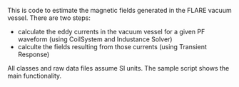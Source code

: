 This is code to estimate the magnetic fields generated in the FLARE vacuum vessel. There are two steps:
 - calculate the eddy currents in the vacuum vessel for a given PF waveform (using CoilSystem and Industance Solver)
 - calculte the fields resulting from those currents (using Transient Response) 

 All classes and raw data files assume SI units. The sample script shows the main functionality. 